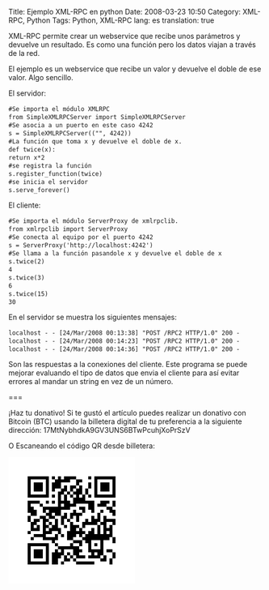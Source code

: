 Title: Ejemplo XML-RPC en python
Date: 2008-03-23 10:50
Category: XML-RPC, Python
Tags: Python, XML-RPC 
lang: es
translation: true


XML-RPC permite crear un webservice que recibe unos parámetros 
y devuelve un resultado. Es como una función pero los datos 
viajan a través de la red.

El ejemplo es un webservice que recibe un valor y devuelve el doble 
de ese valor. Algo sencillo.

El servidor:

```
#Se importa el módulo XMLRPC
from SimpleXMLRPCServer import SimpleXMLRPCServer
#Se asocia a un puerto en este caso 4242
s = SimpleXMLRPCServer(("", 4242))
#La función que toma x y devuelve el doble de x.
def twice(x):
return x*2
#se registra la función
s.register_function(twice)
#se inicia el servidor
s.serve_forever()
```

El cliente:
```
#Se importa el módulo ServerProxy de xmlrpclib.
from xmlrpclib import ServerProxy
#Se conecta al equipo por el puerto 4242
s = ServerProxy('http://localhost:4242')
#Se llama a la función pasandole x y devuelve el doble de x
s.twice(2)
4
s.twice(3)
6
s.twice(15)
30
```


En el servidor se muestra los siguientes mensajes:
```
localhost - - [24/Mar/2008 00:13:38] "POST /RPC2 HTTP/1.0" 200 -
localhost - - [24/Mar/2008 00:14:23] "POST /RPC2 HTTP/1.0" 200 -
localhost - - [24/Mar/2008 00:14:36] "POST /RPC2 HTTP/1.0" 200 -
```

Son las respuestas a la conexiones del cliente.
Este programa se puede mejorar evaluando el tipo de datos que envia el 
cliente para así evitar errores al mandar un string en vez de un número.

===

¡Haz tu donativo!
Si te gustó el artículo puedes realizar un donativo con Bitcoin (BTC) 
usando la billetera digital de tu preferencia a la siguiente 
dirección: 17MtNybhdkA9GV3UNS6BTwPcuhjXoPrSzV

O Escaneando el código QR desde billetera:

![17MtNybhdkA9GV3UNS6BTwPcuhjXoPrSzV](./imagenes/17MtNybhdkA9GV3UNS6BTwPcuhjXoPrSzV.png)
